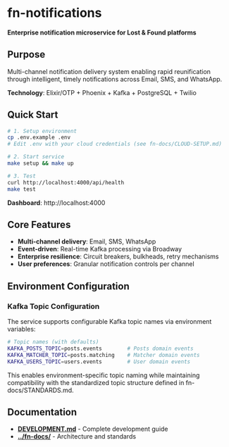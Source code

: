 # fn-notifications

**Enterprise notification microservice for Lost & Found platforms**

## Purpose

Multi-channel notification delivery system enabling rapid reunification through intelligent, timely notifications across Email, SMS, and WhatsApp.

**Technology**: Elixir/OTP + Phoenix + Kafka + PostgreSQL + Twilio

## Quick Start

```bash
# 1. Setup environment
cp .env.example .env
# Edit .env with your cloud credentials (see fn-docs/CLOUD-SETUP.md)

# 2. Start service
make setup && make up

# 3. Test
curl http://localhost:4000/api/health
make test
```

**Dashboard**: http://localhost:4000

## Core Features

- **Multi-channel delivery**: Email, SMS, WhatsApp
- **Event-driven**: Real-time Kafka processing via Broadway
- **Enterprise resilience**: Circuit breakers, bulkheads, retry mechanisms
- **User preferences**: Granular notification controls per channel

## Environment Configuration

### Kafka Topic Configuration
The service supports configurable Kafka topic names via environment variables:

```bash
# Topic names (with defaults)
KAFKA_POSTS_TOPIC=posts.events        # Posts domain events
KAFKA_MATCHER_TOPIC=posts.matching    # Matcher domain events
KAFKA_USERS_TOPIC=users.events        # User domain events
```

This enables environment-specific topic naming while maintaining compatibility with the standardized topic structure defined in fn-docs/STANDARDS.md.

## Documentation

- **[DEVELOPMENT.md](./DEVELOPMENT.md)** - Complete development guide
- **[../fn-docs/](../fn-docs/)** - Architecture and standards
